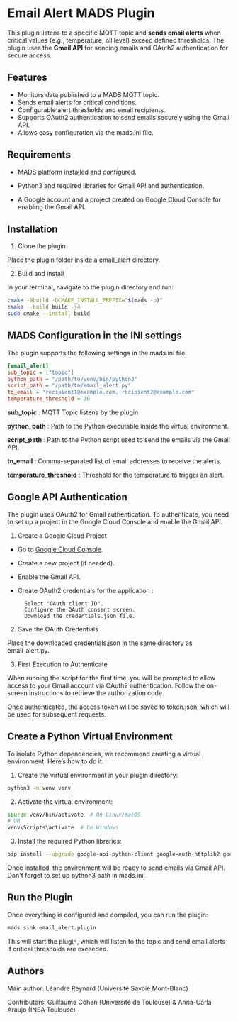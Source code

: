 # Email Alert MADS Plugin

This plugin listens to a specific MQTT topic and **sends email alerts** when critical values (e.g., temperature, oil level) exceed defined thresholds. The plugin uses the **Gmail API** for sending emails and OAuth2 authentication for secure access.

## Features

* Monitors data published to a MADS MQTT topic.
* Sends email alerts for critical conditions.
* Configurable alert thresholds and email recipients.
* Supports OAuth2 authentication to send emails securely using the Gmail API.
* Allows easy configuration via the mads.ini file.

## Requirements

* MADS platform installed and configured.

* Python3 and required libraries for Gmail API and authentication.

* A Google account and a project created on Google Cloud Console for enabling the Gmail API.

## Installation

1. Clone the plugin

Place the plugin folder inside a email_alert directory.

2. Build and install

In your terminal, navigate to the plugin directory and run:

```bash
cmake -Bbuild -DCMAKE_INSTALL_PREFIX="$(mads -p)"
cmake --build build -j4
sudo cmake --install build
```

## MADS Configuration in the INI settings

The plugin supports the following settings in the mads.ini file:

```ini
[email_alert]
sub_topic = ["topic"] 
python_path = "/path/to/venv/bin/python3"
script_path = "/path/to/email_alert.py"
to_email = "recipient1@example.com, recipient2@example.com"
temperature_threshold = 30
```

**sub_topic** : MQTT Topic listens by the plugin

**python_path** : Path to the Python executable inside the virtual environment.

**script_path** : Path to the Python script used to send the emails via the Gmail API.

**to_email** : Comma-separated list of email addresses to receive the alerts.

**temperature_threshold** : Threshold for the temperature to trigger an alert.

## Google API Authentication

The plugin uses OAuth2 for Gmail authentication. To authenticate, you need to set up a project in the Google Cloud Console and enable the Gmail API.

1. Create a Google Cloud Project

* Go to [Google Cloud Console](https://console.cloud.google.com).
* Create a new project (if needed).
* Enable the Gmail API.
* Create OAuth2 credentials for the application :

        Select "OAuth client ID".
        Configure the OAuth consent screen.
        Download the credentials.json file.

2. Save the OAuth Credentials

Place the downloaded credentials.json in the same directory as email_alert.py.

3. First Execution to Authenticate

When running the script for the first time, you will be prompted to allow access to your Gmail account via OAuth2 authentication. Follow the on-screen instructions to retrieve the authorization code.

Once authenticated, the access token will be saved to token.json, which will be used for subsequent requests.

## Create a Python Virtual Environment

To isolate Python dependencies, we recommend creating a virtual environment. Here’s how to do it:

1. Create the virtual environment in your plugin directory:

```bash
python3 -m venv venv
```
2. Activate the virtual environment:

```bash
source venv/bin/activate  # On Linux/macOS
# OR
venv\Scripts\activate  # On Windows
```

3. Install the required Python libraries:

```bash
pip install --upgrade google-api-python-client google-auth-httplib2 google-auth-oauthlib
```

Once installed, the environment will be ready to send emails via Gmail API.
Don't forget to set up python3 path in mads.ini.

## Run the Plugin

Once everything is configured and compiled, you can run the plugin:

```bash
mads sink email_alert.plugin
```

This will start the plugin, which will listen to the topic and send email alerts if critical thresholds are exceeded.

## Authors

Main author:
Léandre Reynard (Université Savoie Mont-Blanc)

Contributors:
Guillaume Cohen (Université de Toulouse) &
Anna-Carla Araujo (INSA Toulouse)
